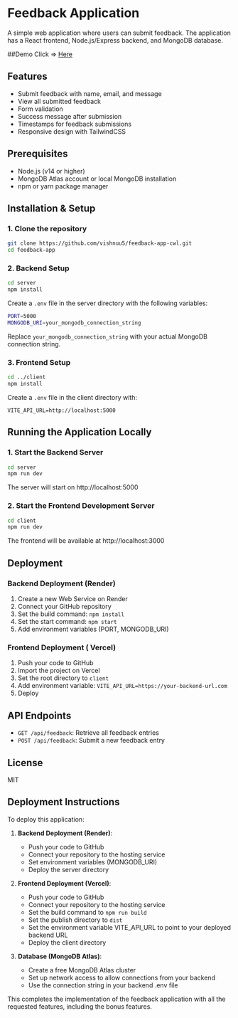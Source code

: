 # Feedback Application

A simple web application where users can submit feedback. The application has a React frontend, Node.js/Express backend, and MongoDB database.

##Demo
Click => [Here](https://feedback-app-cwl.vercel.app)

## Features

- Submit feedback with name, email, and message
- View all submitted feedback
- Form validation
- Success message after submission
- Timestamps for feedback submissions
- Responsive design with TailwindCSS

## Prerequisites

- Node.js (v14 or higher)
- MongoDB Atlas account or local MongoDB installation
- npm or yarn package manager

## Installation & Setup

### 1. Clone the repository

```bash
git clone https://github.com/vishnuu5/feedback-app-cwl.git
cd feedback-app
```

### 2. Backend Setup

```bash
cd server
npm install
```

Create a `.env` file in the server directory with the following variables:

```bash
PORT=5000
MONGODB_URI=your_mongodb_connection_string
```

Replace `your_mongodb_connection_string` with your actual MongoDB connection string.

### 3. Frontend Setup

```bash
cd ../client
npm install
```

Create a `.env` file in the client directory with:

```
VITE_API_URL=http://localhost:5000
```

## Running the Application Locally

### 1. Start the Backend Server

```bash
cd server
npm run dev
```

The server will start on http://localhost:5000

### 2. Start the Frontend Development Server

```bash
cd client
npm run dev
```

The frontend will be available at http://localhost:3000

## Deployment

### Backend Deployment (Render)

1. Create a new Web Service on Render
2. Connect your GitHub repository
3. Set the build command: `npm install`
4. Set the start command: `npm start`
5. Add environment variables (PORT, MONGODB_URI)

### Frontend Deployment ( Vercel)

1. Push your code to GitHub
2. Import the project on Vercel
3. Set the root directory to `client`
4. Add environment variable: `VITE_API_URL=https://your-backend-url.com`
5. Deploy

## API Endpoints

- `GET /api/feedback`: Retrieve all feedback entries
- `POST /api/feedback`: Submit a new feedback entry

## License

MIT

## Deployment Instructions

To deploy this application:

1. **Backend Deployment (Render)**:

   - Push your code to GitHub
   - Connect your repository to the hosting service
   - Set environment variables (MONGODB_URI)
   - Deploy the server directory

2. **Frontend Deployment (Vercel)**:

   - Push your code to GitHub
   - Connect your repository to the hosting service
   - Set the build command to `npm run build`
   - Set the publish directory to `dist`
   - Set the environment variable VITE_API_URL to point to your deployed backend URL
   - Deploy the client directory

3. **Database (MongoDB Atlas)**:
   - Create a free MongoDB Atlas cluster
   - Set up network access to allow connections from your backend
   - Use the connection string in your backend .env file

This completes the implementation of the feedback application with all the requested features, including the bonus features.
